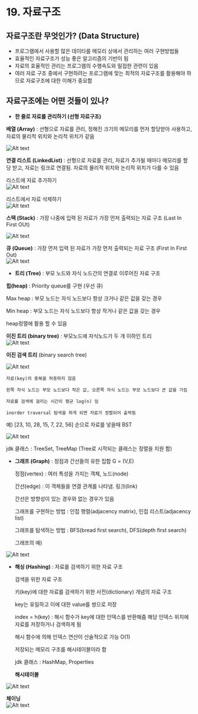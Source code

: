 # 19. 자료구조

## 자료구조란 무엇인가? (Data Structure)

- 프로그램에서 사용할 많은 데이타를 메모리 상에서 관리하는 여러 구현방법들
- 효율적인 자료구조가 성능 좋은 알고리즘의 기반이 됨
- 자료의 효율적인 관리는 프로그램의 수행속도와 밀접한 관련이 있음
- 여러 자료 구조 중에서 구현하려는 프로그램에 맞는 최적의 자료구조를 활용해야 하므로 자료구조에 대한 이해가 중요함


## 자료구조에는 어떤 것들이 있나?

- **한 줄로 자료를 관리하기 (선형 자료구조)**

 **배열 (Array)**  : 선형으로 자료를 관리, 정해진 크기의 메모리를 먼저 할당받아 사용하고, 자료의 물리적 위치와 논리적 위치가 같음

![Alt text](image-33.png)

  **연결 리스트 (LinkedList)** : 선형으로 자료를 관리, 자료가 추가될 때마다 메모리를 할당 받고, 자료는 링크로 연결됨. 자료의 물리적 위치와 논리적 위치가 다를 수 있음

리스트에 자료 추가하기 <br>
![Alt text](image-35.png)

리스트에서 자료 삭제하기 <br>
![Alt text](image-36.png)

  **스택 (Stack)** : 가장 나중에 입력 된 자료가 가장 먼저 출력되는 자료 구조 (Last In First OUt) <br>

![Alt text](image-37.png)

 **큐 (Queue)** :  가장 먼저 입력 된 자료가 가장 먼저 출력되는 자료 구조 (First In First Out) <br>
![Alt text](image-38.png)


- **트리 (Tree)** : 부모 노드와 자식 노드간의 연결로 이루어진 자료 구조 <br>

**힙(heap)** : Priority queue를 구현 (우선 큐) 

Max heap : 부모 노드는 자식 노드보다 항상 크거나 같은 값을 갖는 경우 

Min heap : 부모 노드는 자식 노드보다 항상 작거나 같은 값을 갖는 경우

heap정렬에 활용 할 수 있음

**이진 트리 (binary tree)** : 부모노드에 자식노드가 두 개 이하인 트리 <br>
![Alt text](image-39.png)

**이진 검색 트리** (binary search tree) 
 
 ![Alt text](image-40.png)
 
    자료(key)의 중복을 허용하지 않음

    왼쪽 자식 노드는 부모 노드보다 작은 값, 오른쪽 자식 노드는 부모 노드보다 큰 값을 가짐

    자료를 검색에 걸리는 시간이 평균 log(n) 임

    inorder traversal 탐색을 하게 되면 자료가 정렬되어 출력됨 

  예) [23, 10, 28, 15, 7, 22, 56] 순으로 자료를 넣을때 BST <br>

 ![Alt text](image-41.png)

  jdk 클래스 : TreeSet, TreeMap (Tree로 시작되는 클래스는 정렬을 지원 함)


- **그래프 (Graph)** :  정점과 간선들의 유한 집합 G = (V,E)
    
    정점(vertex) : 여러 특성을 가지는 객체, 노드(node) 

    간선(edge) : 이 객체들을 연결 관계를 나타냄. 링크(link)

    간선은 방향성이 있는 경우와 없는 경우가 있음

    그래프를 구현하는 방법 : 인접 행렬(adjacency matrix), 인접 리스트(adjacency list)

    그래프를 탐색하는 방법 : BFS(bread first search), DFS(depth first search)
    
  그래프의 예) <br>

 ![Alt text](image-42.png)



- **해싱 (Hashing)** : 자료를 검색하기 위한 자료 구조

    검색을 위한 자료 구조

    키(key)에 대한 자료를 검색하기 위한 사전(dictionary) 개념의 자료 구조

    key는 유일하고 이에 대한 value를 쌍으로 저장

    index = h(key) : 해시 함수가 key에 대한 인덱스를 반환해줌 해당 인덱스 위치에 자료를 저장하거나 검색하게 됨 

    해시 함수에 의해 인덱스 연산이 산술적으로 가능 O(1)

    저장되는 메모리 구조를 해시테이블이라 함

    jdk 클래스 : HashMap, Properties

  **해시테이블** <br>

![Alt text](image-43.png)


  **체이닝** <br>
  ![Alt text](image-44.png)



  



